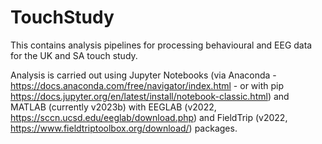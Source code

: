# TouchStudy

This contains analysis pipelines for processing behavioural and EEG data for the UK and SA touch study.

Analysis is carried out using Jupyter Notebooks (via Anaconda - https://docs.anaconda.com/free/navigator/index.html - or with pip https://docs.jupyter.org/en/latest/install/notebook-classic.html) and MATLAB (currently v2023b) with EEGLAB (v2022, https://sccn.ucsd.edu/eeglab/download.php) and FieldTrip (v2022, https://www.fieldtriptoolbox.org/download/) packages.
